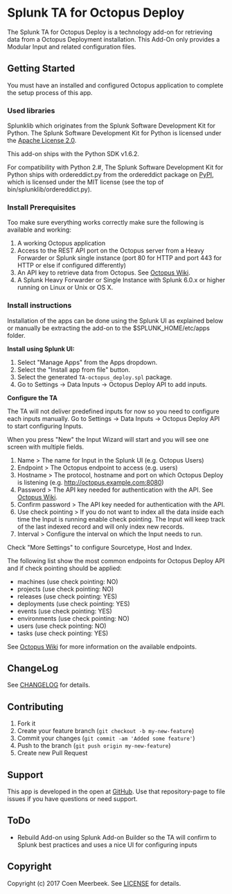# Splunk TA for Octopus Deploy

The Splunk TA for Octopus Deploy is a technology add-on for retrieving data from a Octopus Deployment installation. This Add-On only provides a Modular Input and related configuration files. 

## Getting Started

You must have an installed and configured Octopus application to complete the setup process of this app.

### Used libraries

Splunklib which originates from the Splunk Software Development Kit for Python. The Splunk Software Development Kit for Python is licensed under the [Apache
License 2.0](https://www.apache.org/licenses/LICENSE-2.0.html).

This add-on ships with the Python SDK v1.6.2.

For compatibility with Python 2.#, The Splunk Software Development Kit
for Python ships with ordereddict.py from the ordereddict package on
[PyPI](http://pypi.python.org/pypi/ordereddict/1.1), which is licensed
under the MIT license (see the top of bin/splunklib/ordereddict.py).

### Install Prerequisites

Too make sure everything works correctly make sure the following is available and working:

1. A working Octopus application
2. Access to the REST API port on the Octopus server from a Heavy Forwarder or Splunk single instance (port 80 for HTTP and port 443 for HTTP or else if configured differently)
3. An API key to retrieve data from Octopus. See [Octopus Wiki](https://github.com/OctopusDeploy/OctopusDeploy-Api/wiki).
4. A Splunk Heavy Forwarder or Single Instance with Splunk 6.0.x or higher running on Linux or Unix or OS X.

### Install instructions

Installation of the apps can be done using the Splunk UI as explained below or manually be extracting the add-on to the $SPLUNK_HOME/etc/apps folder. 

**Install using Splunk UI:**

1. Select "Manage Apps" from the Apps dropdown.
2. Select the "Install app from file" button.
3. Select the generated `TA-octopus_deploy.spl` package.
4. Go to Settings -> Data Inputs -> Octopus Deploy API to add inputs.

**Configure the TA**

The TA will not deliver predefined inputs for now so you need to configure each inputs manually. Go to Settings -> Data Inputs -> Octopus Deploy API to start configuring Inputs.

When you press "New" the Input Wizard will start and you will see one screen with multiple fields.

1. Name > The name for Input in the Splunk UI (e.g. Octopus Users)
2. Endpoint > The Octopus endpoint to access (e.g. users)
2. Hostname > The protocol, hostname and port on which Octopus Deploy is listening (e.g. http://octopus.example.com:8080)
5. Password > The API key needed for authentication with the API. See [Octopus Wiki](https://github.com/OctopusDeploy/OctopusDeploy-Api/wiki). 
6. Confirm password > The API key needed for authentication with the API.
7. Use check pointing > If you do not want to index all the data inside each time the Input is running enable check pointing. The Input will keep track of the last indexed record and will only index new records.
8. Interval > Configure the interval on which the Input needs to run. 

Check "More Settings" to configure Sourcetype, Host and Index.

The following list show the most common endpoints for Octopus Deploy API and if check pointing should be applied:
* machines (use check pointing: NO)
* projects (use check pointing: NO)
* releases (use check pointing: YES)
* deployments (use check pointing: YES)
* events (use check pointing: YES)
* environments (use check pointing: NO)
* users (use check pointing: NO)
* tasks (use check pointing: YES)

See [Octopus Wiki](https://github.com/OctopusDeploy/OctopusDeploy-Api/wiki) for more information on the available endpoints.

## ChangeLog

See [CHANGELOG](CHANGELOG.md) for details.

## Contributing

1. Fork it
2. Create your feature branch (`git checkout -b my-new-feature`)
3. Commit your changes (`git commit -am 'Added some feature'`)
4. Push to the branch (`git push origin my-new-feature`)
5. Create new Pull Request

## Support

This app is developed in the open at [GitHub](https://github.com/cmeerbeek/TA-octopus_deploy). Use that repository-page to file issues if you have questions or need support.

## ToDo

* Rebuild Add-on using Splunk Add-on Builder so the TA will confirm to Splunk best practices and uses a nice UI for configuring inputs

## Copyright

 Copyright (c) 2017 Coen Meerbeek. See [LICENSE](LICENSE) for details.
